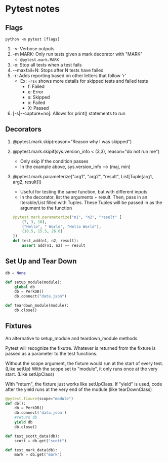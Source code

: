# Pytest notes


## Flags
`python -m pytest [flags]`

1. -v: Verbose outputs
2. -m MARK: Only run tests given a mark decorator with "MARK" 
    - `@pytest.mark.MARK`
3. -x: Stop all tests when a test fails
4. --maxfail=N: Stops after N tests have failed
5. -r: Adds reporting based on other letters that follow 'r'
    - Ex: `-rsx` shows more details for skipped tests and failed tests
        - f: Failed
        - e: Error
        - s: Skipped
        - x: Failed
        - X: Passed
6. [-s|--capture=no]: Allows for print() statements to run


## Decorators
1. @pytest.mark.skip(reason="Reason why I was skipped")
2. @pytest.mark.skipif(sys.version_info < (3,3), reason="do not run me")
    - Only skip if the condition passes
    - In the example above, sys.version_info --> (maj, min)
3. @pytest.mark.parameterize("arg1", "arg2", "result", List[Tuple[arg1, arg2, result]])
    - Useful for testing the same function, but with different inputs
    - In the decorator, list the arguments + result. Then, pass in an Iterable/List filled with Tuples. These Tuples will be passed in as the argument to the function

    ```python
    @pytest.mark.parameterize("n1", "n2", "result" [
        (7, 3, 10),
        ("Hello", " World", "Hello World"),
        (10.5, 15.5, 26.0)
    ])
    def test_add(n1, n2, result):
        assert add(n1, n2) == result
    ```


## Set Up and Tear Down
```python
db = None

def setup_module(module):
    global db
    db = PerkDB()
    db.connect("data.json")

def teardown_module(module):
    db.close()
```



## Fixtures
An alternative to setup_module and teardown_module methods.

Pytest will recognize the fixutre. Whatever is returned from the fixture is passed as a parameter to the test functions.

Without the scope argument, the fixture would run at the start of every test. (Like setUp)
With the scope set to "module", it only runs once at the very start. (Like setUpClass)

With "return", the fixture just works like setUpClass.
If "yield" is used, code after the yield runs at the very end of the module (like tearDownClass)
```python
@pytest.fixure(scope="module")
def db():
    db = PerkDB()
    db.connect('data.json')
    #return db
    yield db
    db.close()

def test_scott_data(db):
    scott = db.get("scott")

def test_mark_data(db):
    mark = db.get("mark")
```